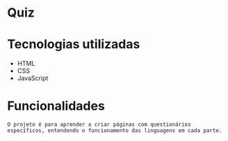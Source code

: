 # Quiz

# Tecnologias utilizadas

* HTML
* CSS
* JavaScript

# Funcionalidades

    O projeto é para aprender a criar páginas com questionários específicos, entendendo o funcionamento das linguagens em cada parte.